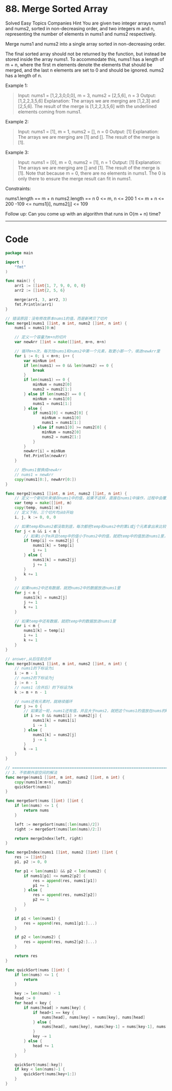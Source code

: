 # 88. Merge Sorted Array
Solved
Easy
Topics
Companies
Hint
You are given two integer arrays nums1 and nums2, sorted in non-decreasing order, and two integers m and n, representing the number of elements in nums1 and nums2 respectively.

Merge nums1 and nums2 into a single array sorted in non-decreasing order.

The final sorted array should not be returned by the function, but instead be stored inside the array nums1. To accommodate this, nums1 has a length of m + n, where the first m elements denote the elements that should be merged, and the last n elements are set to 0 and should be ignored. nums2 has a length of n.


Example 1:
> Input: nums1 = [1,2,3,0,0,0], m = 3, nums2 = [2,5,6], n = 3
Output: [1,2,2,3,5,6]
Explanation: The arrays we are merging are [1,2,3] and [2,5,6].
The result of the merge is [1,2,2,3,5,6] with the underlined elements coming from nums1.

Example 2:
> Input: nums1 = [1], m = 1, nums2 = [], n = 0
Output: [1]
Explanation: The arrays we are merging are [1] and [].
The result of the merge is [1].

Example 3:
> Input: nums1 = [0], m = 0, nums2 = [1], n = 1
Output: [1]
Explanation: The arrays we are merging are [] and [1].
The result of the merge is [1].
Note that because m = 0, there are no elements in nums1. The 0 is only there to ensure the merge result can fit in nums1.
 

Constraints:

nums1.length == m + n
nums2.length == n
0 <= m, n <= 200
1 <= m + n <= 200
-109 <= nums1[i], nums2[j] <= 109
 

Follow up: Can you come up with an algorithm that runs in O(m + n) time?

---

# Code
```go
package main

import (
	"fmt"
)

func main() {
	arr1 := []int{1, 7, 9, 0, 0, 0}
	arr2 := []int{2, 5, 6}

	merge(arr1, 3, arr2, 3)
	fmt.Println(arr1)
}

// 错误原因：没有修改原本nums1的值，而是新拷贝了切片
func merge1(nums1 []int, m int, nums2 []int, n int) {
	nums1 = nums1[0:m]

	// 定义一个容量为m+n的切片
	var newArr []int = make([]int, m+n, m+n)

	// 循环m+n次，每次找nums1和nums2中第一个元素，取更小那一个，填进newArr里
	for i := 0; i < m+n; i++ {
		var minNum int
		if len(nums1) == 0 && len(nums2) == 0 {
			break
		}
		if len(nums1) == 0 {
			minNum = nums2[0]
			nums2 = nums2[1:]
		} else if len(nums2) == 0 {
			minNum = nums1[0]
			nums1 = nums1[1:]
		} else {
			if nums1[0] < nums2[0] {
				minNum = nums1[0]
				nums1 = nums1[1:]
			} else if nums1[0] >= nums2[0] {
				minNum = nums2[0]
				nums2 = nums2[1:]
			}
		}
		newArr[i] = minNum
		fmt.Println(newArr)
	}

	// 把nums1替换成newArr
	// nums1 = newArr
	copy(nums1[0:], newArr[0:])
}

func merge2(nums1 []int, m int, nums2 []int, n int) {
	// 定义一个新切片来储存nums1中的值，如果不这样，直接在nums1中操作，过程中会覆盖掉还没操作的数据
	var temp = make([]int, m)
	copy(temp, nums1[:m])
	// 定义下标，三个切片均从0开始
	i, j, k := 0, 0, 0

	// 如果temp和nums2都没取到底，每次都把temp和nums2中的第i或j个元素拿出来比较，小的放进nums1里，然后i或j加一
	for j < n && i < m {
		// 如果i小于m并且temp中的值小于nums2中的值，就把temp中的值放进nums1里，反之把nums2中的值放进nums1里
		if temp[i] <= nums2[j] {
			nums1[k] = temp[i]
			i += 1
		} else {
			nums1[k] = nums2[j]
			j += 1
		}
		k += 1
	}

	// 如果nums2中还有数据，就把nums2中的数据放进nums1里
	for j < n {
		nums1[k] = nums2[j]
		j += 1
		k += 1
	}

	// 如果temp中还有数据，就把temp中的数据放进nums1里
	for i < m {
		nums1[k] = temp[i]
		i += 1
		k += 1
	}
}

// answer,从后往前合并
func merge3(nums1 []int, m int, nums2 []int, n int) {
	// nums1的下标设为i
	i := m - 1
	// nums2的下标设为j
	j := n - 1
	// nums1（合并后）的下标设为k
	k := m + n - 1

	// nums还有元素时，就继续循环
	for j >= 0 {
		// 如果这一轮，nums1还有值，并且大于nums2，就把这个nums1的值放在nums的k位，反之则把nums2的值放k位，放了哪个arr的值，对应下标就减一，最后k也减一，寻找下一个k位的数据。
		if i >= 0 && nums1[i] > nums2[j] {
			nums1[k] = nums1[i]
			i -= 1
		} else {
			nums1[k] = nums2[j]
			j -= 1
		}
		k -= 1
	}
}

// =====================================================================================================================
// 3. 不依赖外部空间的解法
func merge(nums1 []int, m int, nums2 []int, n int) {
	copy(nums1[m:m+n], nums2)
	quickSort(nums1)
}

func mergeSort(nums []int) []int {
	if len(nums) <= 1 {
		return nums
	}

	left := mergeSort(nums[:len(nums)/2])
	right := mergeSort(nums[len(nums)/2:])

	return mergeIndex(left, right)
}

func mergeIndex(nums1 []int, nums2 []int) []int {
	res := []int{}
	p1, p2 := 0, 0

	for p1 < len(nums1) && p2 < len(nums2) {
		if nums1[p1] <= nums2[p2] {
			res = append(res, nums1[p1])
			p1 += 1
		} else {
			res = append(res, nums2[p2])
			p2 += 1
		}
	}

	if p1 < len(nums1) {
		res = append(res, nums1[p1:]...)
	}

	if p2 < len(nums2) {
		res = append(res, nums2[p2:]...)
	}

	return res
}

func quickSort(nums []int) {
	if len(nums) <= 1 {
		return
	}

	key := len(nums) - 1
	head := 0
	for head < key {
		if nums[head] > nums[key] {
			if head+1 == key {
				nums[head], nums[key] = nums[key], nums[head]
			} else {
				nums[head], nums[key], nums[key-1] = nums[key-1], nums[head], nums[key]
			}
			key -= 1
		} else {
			head += 1
		}
	}

	quickSort(nums[:key])
	if key < len(nums)-1 {
		quickSort(nums[key+1:])
	}
}
```